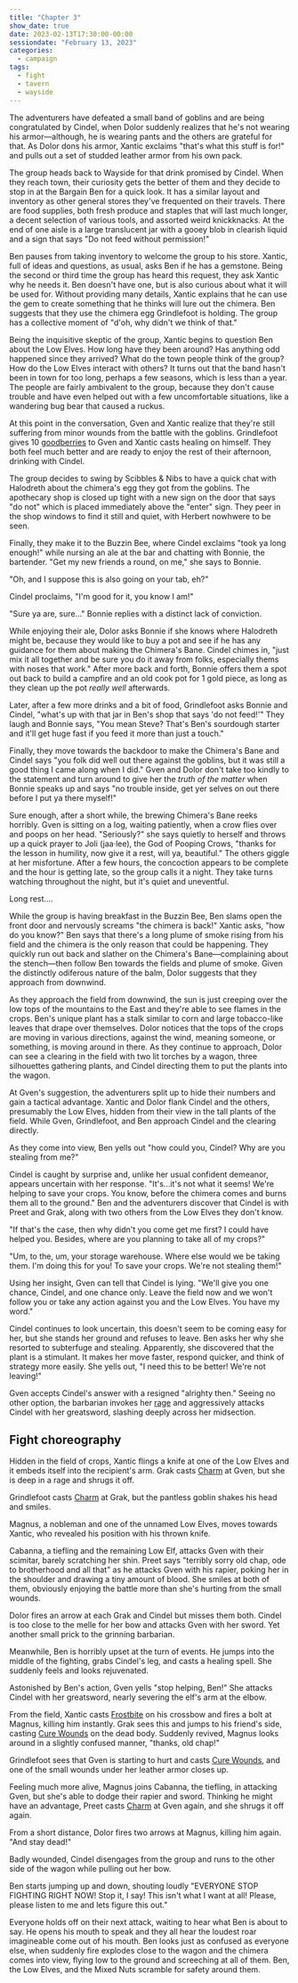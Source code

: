 ```yaml
---
title: "Chapter 3"
show_date: true
date: 2023-02-13T17:30:00-00:00
sessiondate: "February 13, 2023"
categories:
  - campaign
tags:
  - fight
  - tavern
  - wayside
---
```


The adventurers have defeated a small band of goblins and are being congratulated by Cindel, when
Dolor suddenly realizes that he's not wearing his armor—although, he is wearing pants and the others
are grateful for that. As Dolor dons his armor, Xantic exclaims "that's what this stuff is for!" and
pulls out a set of studded leather armor from his own pack.

The group heads back to Wayside for that drink promised by Cindel. When they reach town, their
curiosity gets the better of them and they decide to stop in at the Bargain Ben for a quick look.
It has a similar layout and inventory as other general stores they've frequented on their travels.
There are food supplies, both fresh produce and staples that will last much longer, a decent selection
of various tools, and assorted weird knickknacks. At the end of one aisle is a large translucent jar
with a gooey blob in clearish liquid and a sign that says "Do not feed without permission!"

Ben pauses from taking inventory to welcome the group to his store. Xantic, full of ideas and questions,
as usual, asks Ben if he has a gemstone. Being the second or third time the group has heard this
request, they ask Xantic why he needs it. Ben doesn't have one, but is also curious about what it
will be used for. Without providing many details, Xantic explains that he can use the gem to create
something that he thinks will lure out the chimera. Ben suggests that they use the chimera egg 
Grindlefoot is holding. The group has a collective moment of "d'oh, why didn't we think of that."

Being the inquisitive skeptic of the group, Xantic begins to question Ben about the Low Elves. How
long have they been around? Has anything odd happened since they arrived? What do the town people
think of the group? How do the Low Elves interact with others? It turns out that the band
hasn't been in town for too long, perhaps a few seasons, which is less than a year. The people
are fairly ambivalent to the group, because they don't cause trouble and have even helped out with
a few uncomfortable situations, like a wandering bug bear that caused a ruckus.

At this point in the conversation, Gven and Xantic realize that they're still suffering from minor
wounds from the battle with the goblins. Grindlefoot gives 10
[goodberries](https://www.dndbeyond.com/spells/goodberry) to Gven and Xantic casts healing on himself.
They both feel much better and are ready to enjoy the rest of their afternoon, drinking with Cindel.

The group decides to swing by Scibbles & Nibs to have a quick chat with Halodreth about the chimera's
egg they got from the goblins. The apothecary shop is closed up tight with a new sign on the door
that says "do not" which is placed immediately above the "enter" sign. They peer in the shop windows
to find it still and quiet, with Herbert nowhwere to be seen.

Finally, they make it to the Buzzin Bee, where Cindel exclaims "took ya long enough!" while nursing
an ale at the bar and chatting with Bonnie, the bartender. "Get my new friends a round, on me," she
says to Bonnie.

"Oh, and I suppose this is also going on your tab, eh?"

Cindel proclaims, "I'm good for it, you know I am!"

"Sure ya are, sure..." Bonnie replies with a distinct lack of conviction.

While enjoying their ale, Dolor asks Bonnie if she knows where Halodreth might be, because they
would like to buy a pot and see if he has any guidance for them about making the Chimera's Bane.
Cindel chimes in, "just mix it all together and be sure you do it away from folks, especially
thems with noses that work." After more back and forth, Bonnie offers them a spot out back to
build a campfire and an old cook pot for 1 gold piece, as long as they clean up the pot _really
well_ afterwards.

Later, after a few more drinks and a bit of food, Grindlefoot asks Bonnie and Cindel, "what's up
with that jar in Ben's shop that says 'do not feed!'" They laugh and Bonnie says, "You mean Steve?
That's Ben's sourdough starter and it'll get huge fast if you feed it more than just a touch."

Finally, they move towards the backdoor to make the Chimera's Bane and Cindel says "you folk
did well out there against the goblins, but it was still a good thing I came along when I did."
Gven and Dolor don't take too kindly to the statement and turn around to give her the _truth of
the matter_ when Bonnie speaks up and says "no trouble inside, get yer selves on out there
before I put ya there myself!"

Sure enough, after a short while, the brewing Chimera's Bane reeks horribly. Gven is sitting on
a log, waiting patiently, when a crow flies over and poops on her head. "Seriously?" she says
quietly to herself and throws up a quick prayer to Joli (jaa·lee), the God of Pooping Crows,
"thanks for the lesson in humility, now give it a rest, will ya, beautiful." The others giggle
at her misfortune. After a few hours, the concoction appears to be complete and the hour is
getting late, so the group calls it a night. They take turns watching throughout the night,
but it's quiet and uneventful.

Long rest....

While the group is having breakfast in the Buzzin Bee, Ben slams open the front door and
nervously screams "the chimera is back!" Xantic asks, "how do you know?" Ben says that there's
a long plume of smoke rising from his field and the chimera is the only reason that could be
happening. They quickly run out back and slather on the Chimera's Bane—complaining about the
stench—then follow Ben towards the fields and plume of smoke. Given the distinctly odiferous
nature of the balm, Dolor suggests that they approach from downwind.

As they approach the field from downwind, the sun is just creeping over the low tops of the
mountains to the East and they're able to see flames in the crops. Ben's unique plant has
a stalk similar to corn and large tobacco-like leaves that drape over themselves. Dolor notices
that the tops of the crops are moving in various directions, against the wind, meaning someone,
or something, is moving around in there. As they continue to approach, Dolor can see a
clearing in the field with two lit torches by a wagon, three silhouettes gathering
plants, and Cindel directing them to put the plants into the wagon.

At Gven's suggestion, the adventurers split up to hide their numbers and gain a tactical
advantage. Xantic and Dolor flank Cindel and the others, presumably the Low Elves, hidden
from their view in the tall plants of the field. While Gven, Grindlefoot, and Ben approach
Cindel and the clearing directly.

As they come into view, Ben yells out "how could you, Cindel? Why are you stealing from me?"

Cindel is caught by surprise and, unlike her usual confident demeanor, appears uncertain
with her response. "It's...it's not what it seems! We're helping to save your crops. You know,
before the chimera comes and burns them all to the ground." Ben and the adventurers discover
that Cindel is with Preet and Grak, along with two others from the Low Elves they don't know.

"If that's the case, then why didn't you come get me first? I could have helped you. Besides,
where are you planning to take all of my crops?"

"Um, to the, um, your storage warehouse. Where else would we be taking them. I'm doing this
for you! To save your crops. We're not stealing them!"

Using her insight, Gven can tell that Cindel is lying. "We'll give you one chance, Cindel, and
one chance only. Leave the field now and we won't follow you or take any action against you
and the Low Elves. You have my word."

Cindel continues to look uncertain, this doesn't seem to be coming easy for her, but she stands
her ground and refuses to leave. Ben asks her why she resorted to subterfuge and stealing.
Apparently, she discovered that the plant is a stimulant. It makes her move faster, respond
quicker, and think of strategy more easily. She yells out, "I need this to be better! We're
not leaving!"

Gven accepts Cindel's answer with a resigned "alrighty then." Seeing no other option, the barbarian
invokes her [rage](https://www.thegamer.com/dungeons-dragons-dnd-barbarian-rage-explained-guide/)
and aggressively attacks Cindel with her greatsword, slashing deeply across her midsection.

## Fight choreography

Hidden in the field of crops, Xantic flings a knife at one of the Low Elves and it embeds itself
into the recipient's arm. Grak casts [Charm](https://www.dndbeyond.com/spells/charm-person) at
Gven, but she is deep in a rage and shrugs it off.

Grindlefoot casts [Charm](https://www.dndbeyond.com/spells/charm-person) at Grak, but the pantless
goblin shakes his head and smiles.

Magnus, a nobleman and one of the unnamed Low Elves, moves towards Xantic, who revealed
his position with his thrown knife.

Cabanna, a tiefling and the remaining Low Elf, attacks Gven with their scimitar, barely scratching
her shin. Preet says "terribly sorry old chap, ode to brotherhood and all that" as he attacks Gven
with his rapier, poking her in the shoulder and drawing a tiny amount of blood. She smiles at both of
them, obviously enjoying the battle more than she's hurting from the small wounds.

Dolor fires an arrow at each Grak and Cindel but misses them both. Cindel is too close to the melle
for her bow and attacks Gven with her sword. Yet another small prick to the grinning barbarian.

Meanwhile, Ben is horribly upset at the turn of events. He jumps into the middle of the fighting,
grabs Cindel's leg, and casts a healing spell. She suddenly feels and looks rejuvenated. 

Astonished by Ben's action, Gven yells "stop helping, Ben!" She attacks Cindel
with her greatsword, nearly severing the elf's arm at the elbow.

From the field, Xantic casts [Frostbite](https://www.dndbeyond.com/spells/frostbite) on his crossbow
and fires a bolt at Magnus, killing him instantly. Grak sees this and jumps to his friend's side, casting
[Cure Wounds](https://www.dndbeyond.com/spells/cure-wounds) on the dead body. Suddenly revived, Magnus
looks around in a slightly confused manner, "thanks, old chap!"

Grindlefoot sees that Gven is starting to hurt and casts [Cure Wounds](https://www.dndbeyond.com/spells/cure-wounds),
and one of the small wounds under her leather armor closes up.

Feeling much more alive, Magnus joins Cabanna, the tiefling, in attacking Gven, but she's able to
dodge their rapier and sword. Thinking he might have an advantage, Preet casts
[Charm](https://www.dndbeyond.com/spells/charm-person) at Gven again, and she shrugs it off again.

From a short distance, Dolor fires two arrows at Magnus, killing him again. "And stay dead!"

Badly wounded, Cindel disengages from the group and runs to the other side of the wagon while
pulling out her bow.
    
<!-- Round 1 -->
<!-- Step-by-step
*   Gven invokes her [barbarian rage](https://www.thegamer.com/dungeons-dragons-dnd-barbarian-rage-explained-guide/)
    and hits Cindel with her greatsword, causing 18 damage.
*   Hidden in the field, Xantic hits one of the unnamed Low Elves for 4 damage.
*   Grak casts [Charm](https://www.dndbeyond.com/spells/charm-person) at Gven, but she is deep
    in a rage and shrugs it off.
*   Grindlefoot casts [Charm](https://www.dndbeyond.com/spells/charm-person) at Grak, but it
    fails.
*   Magnus, a nobleman and one of the unnamed Low Elves, moves towards Xantic, who revealed
    his position.
*   Cabanna, a tiefling and the remaining Low Elf, attacks Gven with their scimitar, causing
    3 damage.
*   Preet says "terribly sorry old chap, ode to brotherhood and all that" as he attacks Gven
    with his rapier and causes 3 damage.
*   Dolor fires an arrow at Grak and Cindel but misses them both.
*   Cindel is too close for her bow and attacks Gven with her sword, causing 3 damage.
*   Ben is horribly upset and jumps into the middle of the fighting, grabs Cindel's leg,
    and casts a healing spell. She suddenly feels and looks rejuvenated.
-->

<!-- Round 2 -->
<!-- Step-by-step
*   Gven is astonished by Ben's action and yells "stop helping, Ben!" She attacks Cindel
    with her greatsword, causing another 18 damage.
*   Xantic casts [Frostbite](https://www.dndbeyond.com/spells/frostbite) on his crossbow
    and fires a bolt at Magnus, killing him instantly.
*   Grak casts [Cure Wounds](https://www.dndbeyond.com/spells/cure-wounds) on Magnus' dead
    body and revives him. Magnus looks around in a slightly confused manner, "thanks, old chap!"
*   Grindlefoot sees that Gven is starting to hurt and casts
    [Cure Wounds](https://www.dndbeyond.com/spells/cure-wounds), granting her 3 health.
*   Magnus, the revived nobleman, attacks Gven and misses.
*   Cabanna, the tiefling, attacks Gven and misses.
*   Preet casts [Charm](https://www.dndbeyond.com/spells/charm-person) at Gven again, and fails again.
*   Dolor fires two arrows at Magnus, killing him (again), and says "stay dead!"
*   Cindel, badly wounded, disengages from the group and runs to the other side of the wagon while
    pulling out her bow.
-->

Ben starts jumping up and down, shouting loudly "EVERYONE STOP FIGHTING RIGHT NOW! Stop it, I say!
This isn't what I want at all! Please, please listen to me and lets figure this out."

Everyone holds off on their next attack, waiting to hear what Ben is about to say. He opens
his mouth to speak and they all hear the loudest roar imagineable come out of his mouth. Ben
looks just as confused as everyone else, when suddenly fire explodes close to the wagon and the
chimera comes into view, flying low to the ground and screeching at all of them. Ben, the Low
Elves, and the Mixed Nuts scramble for safety around them.
